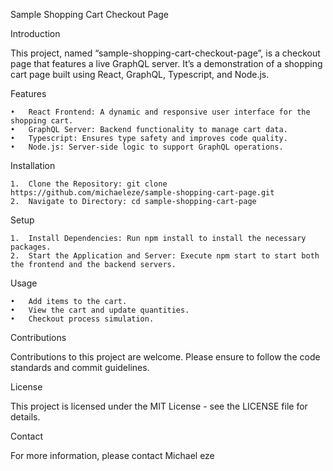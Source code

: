 Sample Shopping Cart Checkout Page

Introduction

This project, named “sample-shopping-cart-checkout-page”, is a checkout page that features a live GraphQL server. It’s a demonstration of a shopping cart page built using React, GraphQL, Typescript, and Node.js.

Features

	•	React Frontend: A dynamic and responsive user interface for the shopping cart.
	•	GraphQL Server: Backend functionality to manage cart data.
	•	Typescript: Ensures type safety and improves code quality.
	•	Node.js: Server-side logic to support GraphQL operations.

Installation

	1.	Clone the Repository: git clone https://github.com/michaeleze/sample-shopping-cart-page.git
	2.	Navigate to Directory: cd sample-shopping-cart-page

Setup

	1.	Install Dependencies: Run npm install to install the necessary packages.
	2.	Start the Application and Server: Execute npm start to start both the frontend and the backend servers.

Usage

	•	Add items to the cart.
	•	View the cart and update quantities.
	•	Checkout process simulation.

Contributions

Contributions to this project are welcome. Please ensure to follow the code standards and commit guidelines.

License

This project is licensed under the MIT License - see the LICENSE file for details.

Contact

For more information, please contact Michael eze


